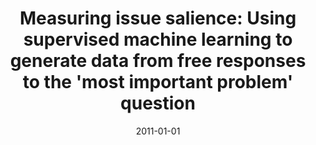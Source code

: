 ---
title: "Measuring issue salience: Using supervised machine learning to generate data from free responses to the 'most important problem' question"
url_pdf: pdf/Measuring_issue_salience_Using_supervise.pdf
date: 2011-01-01
publishDate: 2020-06-02T02:04:47.450255Z
authors: ["Solomon Messing"]
publication_types: ["4"]
abstract: ""
featured: false
publication: ""
---